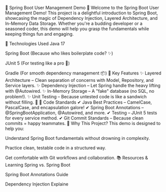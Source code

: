 🌸 Spring Boot User Management Demo 🌸
Welcome to the Spring Boot User Management Demo! This project is a delightful introduction to Spring Boot, showcasing the magic of Dependency Injection, Layered Architecture, and In-Memory Data Storage. Whether you're a budding developer or a seasoned coder, this demo will help you grasp the fundamentals while keeping things fun and engaging.

🚀 Technologies Used
Java 17

Spring Boot (Because who likes boilerplate code? ✨)

JUnit 5 (For testing like a pro 🧪)

Gradle (For smooth dependency management 📦)
🎯 Key Features
✨ Layered Architecture – Clean separation of concerns with Model, Repository, and Service layers.
✨ Dependency Injection – Let Spring handle the heavy lifting with @Autowired.
✨ In-Memory Storage – A "fake" database (no SQL, no problem!).
✨ Unit Testing – Because untested code is like a sandwich without filling. 🥪
📜 Code Standards
✔ Java Best Practices – CamelCase, PascalCase, and encapsulation galore!
✔ Spring Boot Annotations – @SpringBootApplication, @Autowired, and more.
✔ Testing – JUnit 5 tests for every service method.
✔ Git Commit Standards – Because clean commits = happy teammates.
🌟 Why This Project?
This demo is designed to help you:

Understand Spring Boot fundamentals without drowning in complexity.

Practice clean, testable code in a structured way.

Get comfortable with Git workflows and collaboration.
📚 Resources & Learning
Spring vs. Spring Boot

Spring Boot Annotations Guide

Dependency Injection Explaine
